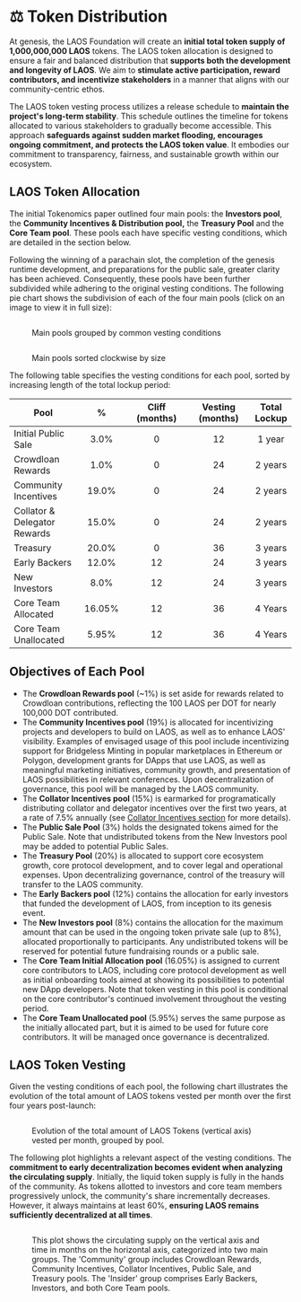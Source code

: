 # ⚖️ Token Distribution

At genesis, the LAOS Foundation will create an **initial total token supply of 1,000,000,000 LAOS** tokens. The LAOS token allocation is designed to ensure a fair and balanced distribution that **supports both the development and longevity of LAOS**. We aim to **stimulate active participation, reward contributors, and incentivize stakeholders** in a manner that aligns with our community-centric ethos.

The LAOS token vesting process utilizes a release schedule to **maintain the project's long-term stability**. This schedule outlines the timeline for tokens allocated to various stakeholders to gradually become accessible. This approach **safeguards against sudden market flooding, encourages ongoing commitment, and protects the LAOS token value**. It embodies our commitment to transparency, fairness, and sustainable growth within our ecosystem.

## LAOS Token Allocation

The initial Tokenomics paper outlined four main pools: the **Investors pool**, the **Community Incentives & Distribution pool,**  the **Treasury Pool** and the **Core Team pool**. These pools each have specific vesting conditions, which are detailed in the section below.

Following the winning of a parachain slot, the completion of the genesis runtime development, and preparations for the public sale, greater clarity has been achieved. Consequently, these pools have been further subdivided while adhering to the original vesting conditions. The following pie chart shows the subdivision of each of the four main pools (click on an image to view it in full size):

<div style={{ display: "grid", gridTemplateColumns: "1fr 1fr", alignItems: "left", gap: "20px", width: "100%" }}>
  <figure style={{ textAlign: "center", width: "100%", margin: "0 auto" }}>
    <a href="/img/LAOS_Pie_Chart_v6.png" target="_blank">
      <img src="/img/LAOS_Pie_Chart_v6.png" alt="" style={{ width: "100%", height: "auto", maxWidth: "600px" }} />
    </a>
    <figcaption><p>Main pools grouped by common vesting conditions</p></figcaption>
  </figure>

  <figure style={{ textAlign: "center", width: "100%", margin: "0 auto"}}>
    <a href="/img/LAOS_Chart_Pie_size_v2.png" target="_blank">
      <img src="/img/LAOS_Chart_Pie_size_v2.png" alt="" style={{ width: "100%", height: "auto", maxWidth: "600px" }} />
    </a>
    <figcaption><p>Main pools sorted clockwise by size</p></figcaption>
  </figure>
</div>


The following table specifies the vesting conditions for each pool, sorted by increasing length of the total lockup period:

<div style={{ display: "flex", justifyContent: "center" }}>
    <table>
    <thead>
        <tr>
        <th width="143">Pool</th>
        <th width="101" align="center">%</th>
        <th width="148" align="center">Cliff (months)</th>
        <th width="166" align="center">Vesting (months)</th>
        <th align="center">Total Lockup</th>
        </tr>
    </thead>
    <tbody>
        <tr>
        <td>Initial Public Sale</td>
        <td align="center">3.0%</td>
        <td align="center">0</td>
        <td align="center">12</td>
        <td align="center">1 year</td>
        </tr>
        <tr>
        <td>Crowdloan Rewards</td>
        <td align="center">1.0%</td>
        <td align="center">0</td>
        <td align="center">24</td>
        <td align="center">2 years</td>
        </tr>
        <tr>
        <td>Community Incentives</td>
        <td align="center">19.0%</td>
        <td align="center">0</td>
        <td align="center">24</td>
        <td align="center">2 years</td>
        </tr>
        <tr>
        <td>Collator &amp; Delegator Rewards</td>
        <td align="center">15.0%</td>
        <td align="center">0</td>
        <td align="center">24</td>
        <td align="center">2 years</td>
        </tr>
        <tr>
        <td>Treasury</td>
        <td align="center">20.0%</td>
        <td align="center">0</td>
        <td align="center">36</td>
        <td align="center">3 years</td>
        </tr>
        <tr>
        <td>Early Backers</td>
        <td align="center">12.0%</td>
        <td align="center">12</td>
        <td align="center">24</td>
        <td align="center">3 years</td>
        </tr>
        <tr>
        <td>New Investors</td>
        <td align="center">8.0%</td>
        <td align="center">12</td>
        <td align="center">24</td>
        <td align="center">3 years</td>
        </tr>
        <tr>
        <td>Core Team Allocated</td>
        <td align="center">16.05%</td>
        <td align="center">12</td>
        <td align="center">36</td>
        <td align="center">4 Years</td>
        </tr>
        <tr>
        <td>Core Team Unallocated</td>
        <td align="center">5.95%</td>
        <td align="center">12</td>
        <td align="center">36</td>
        <td align="center">4 Years</td>
        </tr>
    </tbody>
    </table>
</div>



## Objectives of Each Pool

* The **Crowdloan Rewards pool** (\~1%) is set aside for rewards related to Crowdloan contributions, reflecting the 100 LAOS per DOT for nearly 100,000 DOT contributed.
* The **Community Incentives pool** (19%) is allocated for incentivizing projects and developers to build on LAOS, as well as to enhance LAOS' visibility. Examples of envisaged usage of this pool include incentivizing support for Bridgeless Minting in popular marketplaces in Ethereum or Polygon, development grants for DApps that use LAOS, as well as meaningful marketing initiatives, community growth, and presentation of LAOS possibilities in relevant conferences. Upon decentralization of governance, this pool will be managed by the LAOS community.
* The **Collator Incentives pool** (15%) is earmarked for programatically distributing collator and delegator incentives over the first two years, at a rate of 7.5% annually (see [Collator Incentives section](collator-incentives.md) for more details).
* The **Public Sale Pool** (3%) holds the designated tokens aimed for the Public Sale. Note that undistributed tokens from the New Investors pool may be added to potential Public Sales.
* The **Treasury Pool** (20%) is allocated to support core ecosystem growth, core protocol development, and to cover legal and operational expenses. Upon decentralizing governance, control of the treasury will transfer to the LAOS community.
* The **Early Backers pool**  (12%) contains the allocation for early investors that funded the development of LAOS, from inception to its genesis event.
* The **New Investors pool**  (8%) contains the allocation for the maximum amount that can be used in the ongoing token private sale (up to 8%), allocated proportionally to participants. Any undistributed tokens will be reserved for potential future fundraising rounds or a public sale.
* The **Core Team Initial Allocation pool** (16.05%) is assigned to current core contributors to LAOS, including core protocol development as well as initial onboarding tools aimed at showing its possibilities to potential new DApp developers. Note that token vesting in this pool is conditional on the core contributor's continued involvement throughout the vesting period.
* The **Core Team Unallocated pool** (5.95%) serves the same purpose as the initially allocated part, but it is aimed to be used for future core contributors. It will be managed once governance is decentralized.

## LAOS Token Vesting  <a href="#laos-token-vesting" id="laos-token-vesting"></a>

Given the vesting conditions of each pool, the following chart illustrates the evolution of the total amount of LAOS tokens vested per month over the first four years post-launch:

<figure>
    <a href="/img/chart_fixed_1_v2.svg" target="_blank">
        <img src="/img/chart_fixed_1_v2.svg" alt=""></img>
    </a>
    <figcaption><p>Evolution of the total amount of LAOS Tokens (vertical axis) vested per month, grouped by pool.</p></figcaption>
</figure>

The following plot highlights a relevant aspect of the vesting conditions. The **commitment to early decentralization becomes evident when analyzing the circulating supply**. Initially, the liquid token supply is fully in the hands of the community. As tokens allotted to investors and core team members progressively unlock, the community's share incrementally decreases. However, it always maintains at least 60%, **ensuring LAOS remains sufficiently decentralized at all times**.

<figure>
    <a href="/img/17_LAOS_Gitbook_assets_chart_3 (1).jpg" target="_blank">
        <img src="/img/17_LAOS_Gitbook_assets_chart_3 (1).jpg" alt=""></img>
    </a>
    <figcaption>
    <p>This plot shows the circulating supply on the vertical axis and time in months on the horizontal axis, categorized into two main groups. The 'Community' group includes Crowdloan Rewards, Community Incentives, Collator Incentives, Public Sale, and Treasury pools. The 'Insider' group comprises Early Backers, Investors, and both Core Team pools.</p>
    </figcaption>
</figure>

